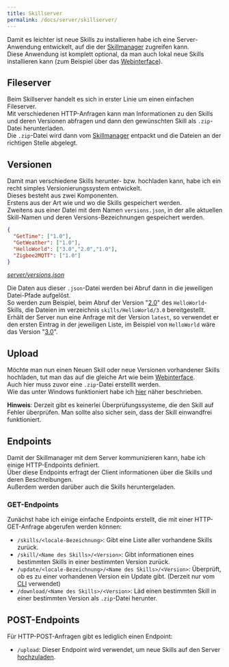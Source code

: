 ```yaml
---
title: Skillserver
permalink: /docs/server/skillserver/
---
```


Damit es leichter ist neue Skills zu installieren habe ich eine Server-Anwendung entwickelt, auf die der [Skillmanager](./../client/skillmanager.md) zugreifen kann.  
Diese Anwendung ist komplett optional, da man auch lokal neue Skills installieren kann (zum Beispiel über das [Webinterface](./../client/webinterface.md#upload)).

## Fileserver
Beim Skillserver handelt es sich in erster Linie um einen einfachen Fileserver.  
Mit verschiedenen HTTP-Anfragen kann man Informationen zu den Skills und deren Versionen abfragen und dann den gewünschten Skill als ``.zip``-Datei herunterladen.  
Die ``.zip``-Datei wird dann vom [Skillmanager](./../client/skillmanager.md#online) entpackt und die Dateien an der richtigen Stelle abgelegt.  

## Versionen

Damit man verschiedene Skills herunter- bzw. hochladen kann, habe ich ein recht simples Versionierungssystem entwickelt.  
Dieses besteht aus zwei Komponenten.  
Erstens aus der Art wie und wo die Skills gespeichert werden.  
Zweitens aus einer Datei mit dem Namen ``versions.json``, in der alle aktuellen Skill-Namen und deren Versions-Bezeichnungen gespeichert werden.  

````json
{
  "GetTime": ["1.0"],
  "GetWeather": ["1.0"],
  "HelloWorld": ["3.0","2.0","1.0"],
  "Zigbee2MQTT": ["1.0"]
}
````
*[server/versions.json](https://github.com/fwehn/pp-voiceassistant/blob/main/src/server/versions.json)*

Die Daten aus dieser ``.json``-Datei werden bei Abruf dann in die jeweiligen Datei-Pfade aufgelöst.  
So werden zum Beispiel, beim Abruf der Version "[2.0](https://github.com/fwehn/pp-voiceassistant/blob/main/src/server/skills/HelloWorld/2.0)" des ``HelloWorld``-Skills, die Dateien im verzeichnis ``skills/HelloWorld/3.0`` bereitgestellt.  
Erhält der Server nun eine Anfrage mit der Version ``latest``, so verwendet er den ersten Eintrag in der jeweiligen Liste, im Beispiel von ``HelloWorld`` wäre das Version "[3.0](https://github.com/fwehn/pp-voiceassistant/blob/main/src/server/skills/HelloWorld/3.0)".

## Upload

Möchte man nun einen Neuen Skill oder neue Versionen vorhandener Skills hochladen, tut man das auf die gleiche Art wie beim [Webinterface](./../client/webinterface.md#upload).  
Auch hier muss zuvor eine ``.zip``-Datei erstelllt werden.  
Wie das unter Windows funktioniert habe ich [hier](./../create-skill/instruction.md#zip-erstellen) näher beschrieben.  

**Hinweis**: Derzeit gibt es keinerlei Überprüfungssysteme, die den Skill auf Fehler überprüfen. Man sollte also sicher sein, dass der Skill einwandfrei funktioniert.

## Endpoints

Damit der Skillmanager mit dem Server kommunizieren kann, habe ich einige HTTP-Endpoints definiert.  
Über diese Endpoints erfragt der Client informationen über die Skills und deren Beschreibungen.  
Außerdem werden darüber auch die Skills heruntergeladen.   

### GET-Endpoints

Zunächst habe ich einige einfache Endpoints erstellt, die mit einer HTTP-GET-Anfrage abgerufen werden können:  

- ``/skills/<locale-Bezeichnung>``: Gibt eine Liste aller vorhandene Skills zurück.
- ``/skill/<Name des Skills>/<Version>``: Gibt informationen eines bestimmten Skills in einer bestimmten Version zurück.
- ``/update/<locale-Bezeichnung>/<Name des Skills>/<Version>``: Überprüft, ob es zu einer vorhandenen Version ein Update gibt. (Derzeit nur vom [CLI](./../client/cli.md) verwendet)
- ``/download/<Name des Skills>/<Version>``: Läd einen bestimmten Skill in einer bestimmten Version als ``.zip``-Datei herunter. 

## POST-Endpoints

Für HTTP-POST-Anfragen gibt es lediglich einen Endpoint:
- ``/upload``: Dieser Endpoint wird verwendet, um neue Skills auf den Server [hochzuladen](#upload).